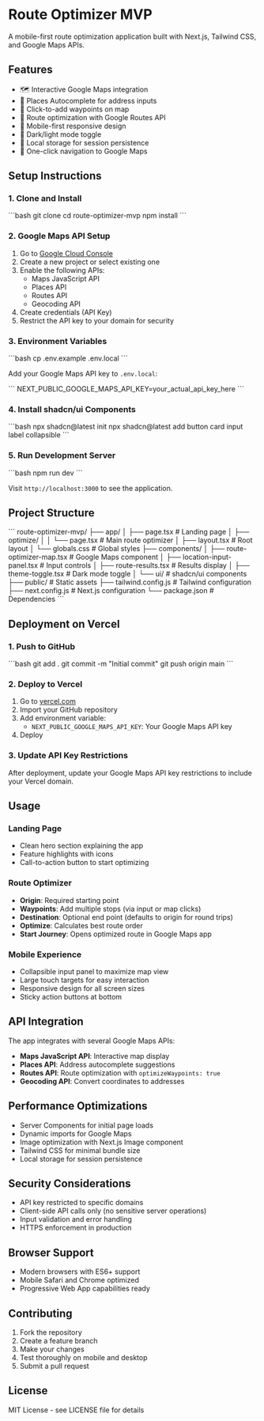 # Route Optimizer MVP

A mobile-first route optimization application built with Next.js, Tailwind CSS, and Google Maps APIs.

## Features

- 🗺️ Interactive Google Maps integration
- 📍 Places Autocomplete for address inputs
- 🎯 Click-to-add waypoints on map
- 🔄 Route optimization with Google Routes API
- 📱 Mobile-first responsive design
- 🌙 Dark/light mode toggle
- 💾 Local storage for session persistence
- 🚀 One-click navigation to Google Maps

## Setup Instructions

### 1. Clone and Install

\`\`\`bash
git clone <your-repo-url>
cd route-optimizer-mvp
npm install
\`\`\`

### 2. Google Maps API Setup

1. Go to [Google Cloud Console](https://console.cloud.google.com/)
2. Create a new project or select existing one
3. Enable the following APIs:
   - Maps JavaScript API
   - Places API
   - Routes API
   - Geocoding API
4. Create credentials (API Key)
5. Restrict the API key to your domain for security

### 3. Environment Variables

\`\`\`bash
cp .env.example .env.local
\`\`\`

Add your Google Maps API key to `.env.local`:

\`\`\`
NEXT_PUBLIC_GOOGLE_MAPS_API_KEY=your_actual_api_key_here
\`\`\`

### 4. Install shadcn/ui Components

\`\`\`bash
npx shadcn@latest init
npx shadcn@latest add button card input label collapsible
\`\`\`

### 5. Run Development Server

\`\`\`bash
npm run dev
\`\`\`

Visit `http://localhost:3000` to see the application.

## Project Structure

\`\`\`
route-optimizer-mvp/
├── app/
│   ├── page.tsx              # Landing page
│   ├── optimize/
│   │   └── page.tsx          # Main route optimizer
│   ├── layout.tsx            # Root layout
│   └── globals.css           # Global styles
├── components/
│   ├── route-optimizer-map.tsx    # Google Maps component
│   ├── location-input-panel.tsx   # Input controls
│   ├── route-results.tsx          # Results display
│   ├── theme-toggle.tsx           # Dark mode toggle
│   └── ui/                        # shadcn/ui components
├── public/                        # Static assets
├── tailwind.config.js            # Tailwind configuration
├── next.config.js                # Next.js configuration
└── package.json                  # Dependencies
\`\`\`

## Deployment on Vercel

### 1. Push to GitHub

\`\`\`bash
git add .
git commit -m "Initial commit"
git push origin main
\`\`\`

### 2. Deploy to Vercel

1. Go to [vercel.com](https://vercel.com)
2. Import your GitHub repository
3. Add environment variable:
   - `NEXT_PUBLIC_GOOGLE_MAPS_API_KEY`: Your Google Maps API key
4. Deploy

### 3. Update API Key Restrictions

After deployment, update your Google Maps API key restrictions to include your Vercel domain.

## Usage

### Landing Page
- Clean hero section explaining the app
- Feature highlights with icons
- Call-to-action button to start optimizing

### Route Optimizer
- **Origin**: Required starting point
- **Waypoints**: Add multiple stops (via input or map clicks)
- **Destination**: Optional end point (defaults to origin for round trips)
- **Optimize**: Calculates best route order
- **Start Journey**: Opens optimized route in Google Maps app

### Mobile Experience
- Collapsible input panel to maximize map view
- Large touch targets for easy interaction
- Responsive design for all screen sizes
- Sticky action buttons at bottom

## API Integration

The app integrates with several Google Maps APIs:

- **Maps JavaScript API**: Interactive map display
- **Places API**: Address autocomplete suggestions
- **Routes API**: Route optimization with `optimizeWaypoints: true`
- **Geocoding API**: Convert coordinates to addresses

## Performance Optimizations

- Server Components for initial page loads
- Dynamic imports for Google Maps
- Image optimization with Next.js Image component
- Tailwind CSS for minimal bundle size
- Local storage for session persistence

## Security Considerations

- API key restricted to specific domains
- Client-side API calls only (no sensitive server operations)
- Input validation and error handling
- HTTPS enforcement in production

## Browser Support

- Modern browsers with ES6+ support
- Mobile Safari and Chrome optimized
- Progressive Web App capabilities ready

## Contributing

1. Fork the repository
2. Create a feature branch
3. Make your changes
4. Test thoroughly on mobile and desktop
5. Submit a pull request

## License

MIT License - see LICENSE file for details
